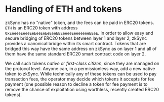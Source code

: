 # Handling of ETH and tokens

zkSync has no "native" token, and the fees can be paid in ERC20 tokens.  `ETH` is an ERC20 token with address `0xEeeeeEeeeEeEeeEeEeEeeEEEeeeeEeeeeeeeEEeE`. In order to allow easy and secure bridging of ERC20 tokens between layer 1 and layer 2, zkSync provides a canonical bridge within its smart contract. Tokens that are bridged this way have the same address on zkSync as on layer 1 and all of them have the same standard ERC20 smart contract code on layer 2.

We call such tokens _native_ or _first-class citizen_, since they are managed on the protocol level. Anyone can, in a permissionless way, add a new native token to zkSync. While technically any of these tokens can be used to pay transaction fees, the operator may decide which tokens it accepts for fee payment (one possible reason to decline a token for fee payment is to remove the chance of exploitation using worthless, recently created ERC20 tokens).
